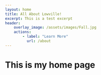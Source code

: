 ```yaml
---
layout: home
title: All About Lowville!
excerpt: This is a test excerpt
header: 
    overlay_image: /assets/images/Fall.jpg
    actions: 
        - label: "Learn More"
          url: /about
---
```


# This is my home page
